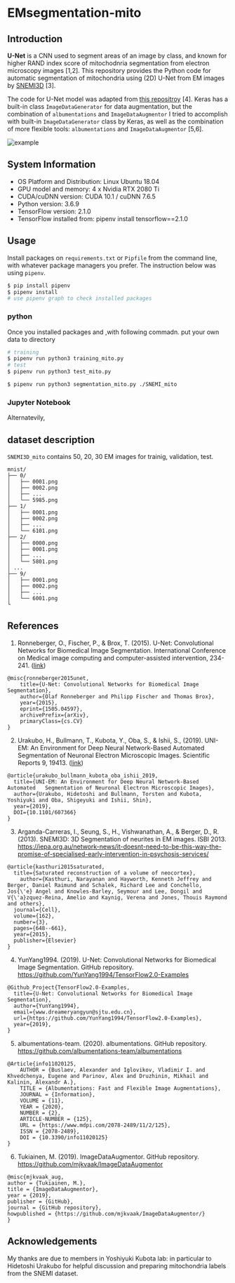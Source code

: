 # EMsegmentation-mito
## Introduction

**U-Net** is a CNN used to segment areas of an image by class, and known for higher RAND index score of mitochodnria segmentation from electron microscopy images [1,2]. This repository provides the Python code for automatic segmentation of mitochondria using (2D) U-Net from EM images by [SNEMI3D](http://brainiac2.mit.edu/SNEMI3D/) [3].

The code for U-Net model was adapted from [this repositroy](https://github.com/YunYang1994/TensorFlow2.0-Examples) [4]. Keras has a built-in class `ImageDataGenerator` for data augmentation, but the combination of `albumentations` and `ImageDataAugmentor` I tried to accomplish with built-in `ImageDataGenerator` class by Keras, as well as the combination of more flexible tools: `albumentations` and `ImageDataAugmentor` [5,6]. 

<img src="https://github.com/sumiya-kuroda/EMsegmentation-mito/blob/master/misc/fig.png" alt="example" title="example">

## System Information

* OS Platform and Distribution: Linux Ubuntu 18.04
* GPU model and memory: 4 x Nvidia RTX 2080 Ti
* CUDA/cuDNN version: CUDA 10.1 / cuDNN 7.6.5
* Python version: 3.6.9
* TensorFlow version: 2.1.0
* TensorFlow installed from: pipenv install tensorflow==2.1.0

## Usage

Install packages on `requirements.txt` or `Pipfile` from the command line, with whatever package managers you prefer. The instruction below was using `pipenv`.

```sh
$ pip install pipenv
$ pipenv install
# use pipenv graph to check installed packages
```

### python
Once you installed packages and  ,with following commadn. put your own data to directory

```sh
# training
$ pipenv run python3 training_mito.py
# test
$ pipenv run python3 test_mito.py
```

```sh
$ pipenv run python3 segmentation_mito.py ./SNEMI_mito
```

### Jupyter Notebook
Alternatevily, 

## dataset description
`SNEMI3D_mito` contains 50, 20, 30 EM images for trainig, validation, test.

```
mnist/
├── 0/
│   ├── 0001.png
│   ├── 0002.png
│   ├── ...
│   └── 5985.png
├── 1/
│   ├── 0001.png
│   ├── 0002.png
│   ├── ...
│   └── 6101.png
├── 2/
│   ├── 0000.png
│   ├── 0001.png
│   ├── ...
│   └── 5801.png
│ ...
├── 9/
│   ├── 0001.png
│   ├── 0002.png
│   ├── ...
│   └── 6001.png
└
```

## References
1. Ronneberger, O., Fischer, P., & Brox, T. (2015). U-Net: Convolutional Networks for Biomedical Image Segmentation. International Conference on Medical image computing and computer-assisted intervention, 234-241. ([link](https://arxiv.org/abs/1505.04597))

```
@misc{ronneberger2015unet,
    title={U-Net: Convolutional Networks for Biomedical Image Segmentation},
    author={Olaf Ronneberger and Philipp Fischer and Thomas Brox},
    year={2015},
    eprint={1505.04597},
    archivePrefix={arXiv},
    primaryClass={cs.CV}
}
```

2. Urakubo, H., Bullmann, T., Kubota, Y., Oba, S., & Ishii, S., (2019). UNI-EM: An Environment for Deep Neural Network-Based Automated Segmentation of Neuronal Electron Microscopic Images. Scientific Reports 9, 19413. ([link](https://www.nature.com/articles/s41598-019-55431-0))

```
@article{urakubo_bullmann_kubota_oba_ishii_2019,
  title={UNI-EM: An Environment for Deep Neural Network-Based Automated   Segmentation of Neuronal Electron Microscopic Images},
  author={Urakubo, Hidetoshi and Bullmann, Torsten and Kubota, Yoshiyuki and Oba, Shigeyuki and Ishii, Shin},
  year={2019},
  DOI={10.1101/607366}
}
```

3. Arganda-Carreras, I., Seung, S., H., Vishwanathan, A., & Berger, D., R. (2013). SNEMI3D: 3D Segmentation of neurites in EM images. ISBI 2013. https://iepa.org.au/network-news/it-doesnt-need-to-be-this-way-the-promise-of-specialised-early-intervention-in-psychosis-services/

```
@article{kasthuri2015saturated,
  title={Saturated reconstruction of a volume of neocortex},
    author={Kasthuri, Narayanan and Hayworth, Kenneth Jeffrey and Berger, Daniel Raimund and Schalek, Richard Lee and Conchello, Jos{\'e} Angel and Knowles-Barley, Seymour and Lee, Dongil and V{\'a}zquez-Reina, Amelio and Kaynig, Verena and Jones, Thouis Raymond and others},
  journal={Cell},
  volume={162},
  number={3},
  pages={648--661},
  year={2015},
  publisher={Elsevier}
}
```

4. YunYang1994. (2019). U-Net: Convolutional Networks for Biomedical Image Segmentation. GitHub repository. https://github.com/YunYang1994/TensorFlow2.0-Examples
```
@Github_Project{TensorFlow2.0-Examples,
  title={U-Net: Convolutional Networks for Biomedical Image Segmentation},
  author={YunYang1994},
  email={www.dreameryangyun@sjtu.edu.cn},
  url={https://github.com/YunYang1994/TensorFlow2.0-Examples},
  year={2019},
}
```

5. albumentations-team. (2020). albumentations. GitHub repository. https://github.com/albumentations-team/albumentations
```
@Article{info11020125,
    AUTHOR = {Buslaev, Alexander and Iglovikov, Vladimir I. and Khvedchenya, Eugene and Parinov, Alex and Druzhinin, Mikhail and Kalinin, Alexandr A.},
    TITLE = {Albumentations: Fast and Flexible Image Augmentations},
    JOURNAL = {Information},
    VOLUME = {11},
    YEAR = {2020},
    NUMBER = {2},
    ARTICLE-NUMBER = {125},
    URL = {https://www.mdpi.com/2078-2489/11/2/125},
    ISSN = {2078-2489},
    DOI = {10.3390/info11020125}
}
```

6. Tukiainen, M. (2019). ImageDataAugmentor. GitHub repository. https://github.com/mjkvaak/ImageDataAugmentor

```
@misc{mjkvaak_aug,
author = {Tukiainen, M.},
title = {ImageDataAugmentor},
year = {2019},
publisher = {GitHub},
journal = {GitHub repository},
howpublished = {https://github.com/mjkvaak/ImageDataAugmentor/}
}
```
## Acknowledgements

My thanks are due to members in Yoshiyuki Kubota lab: in particular to Hidetoshi Urakubo for helpful discussion and preparing mitochondria labels from the SNEMI dataset. 

